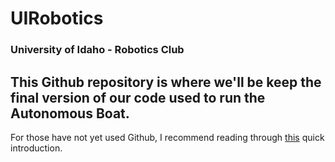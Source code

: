 # UIRobotics
### University of Idaho - Robotics Club
This Github repository is where we'll be keep the final version of our code used to run the Autonomous Boat.
---
For those have not yet used Github, I recommend reading through [this](https://guides.github.com/activities/hello-world/ "Github Walkthrough") quick introduction.
